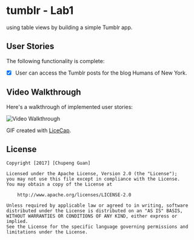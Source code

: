 # tumblr - Lab1

using table views by building a simple Tumblr app.

## User Stories

The following functionality is complete:

- [x] User can access the Tumblr posts for the blog Humans of New York.

## Video Walkthrough 

Here's a walkthrough of implemented user stories:

<img src='http://imgur.com/lmDjbmp.gif' title='Video Walkthrough' width='' alt='Video Walkthrough' />

GIF created with [LiceCap](http://www.cockos.com/licecap/).

## License

    Copyright [2017] [Chupeng Guan]

    Licensed under the Apache License, Version 2.0 (the "License");
    you may not use this file except in compliance with the License.
    You may obtain a copy of the License at

        http://www.apache.org/licenses/LICENSE-2.0

    Unless required by applicable law or agreed to in writing, software
    distributed under the License is distributed on an "AS IS" BASIS,
    WITHOUT WARRANTIES OR CONDITIONS OF ANY KIND, either express or implied.
    See the License for the specific language governing permissions and
    limitations under the License.
